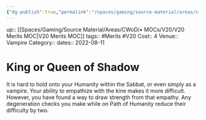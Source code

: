 ```yaml
---
{"dg-publish":true,"permalink":"/spaces/gaming/source-material/areas/c-wo-d/genre/vampire/v20/merits-and-flaws/king-or-queen-of-shadow/","dgHomeLink":true,"dgPassFrontmatter":true}
---
```


up:: [[Spaces/Gaming/Source Material/Areas/CWoD/• MOCs/V20/V20 Merits MOC|V20 Merits MOC]]
tags:: #Merits #V20 
Cost:: 4
Venue:: Vampire
Category:: 
dates:: 2022-08-11

# King or Queen of Shadow
It is hard to hold onto your Humanity within the Sabbat, or even simply as a vampire. Your ability to empathize with the kine makes it more difficult. However, you have found a way to draw strength from that empathy. Any degeneration checks you make while on Path of Humanity reduce their difficulty by two.
